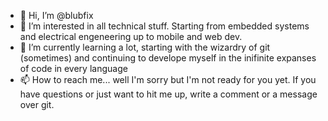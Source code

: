 - 👋 Hi, I’m @blubfix
- 👀 I’m interested in all technical stuff. Starting from embedded systems and electrical engeneering up to mobile and web dev.
- 🌱 I’m currently learning a lot, starting with the wizardry of git (sometimes) and continuing to develope myself in the inifinite expanses of code in every language
- 📫 How to reach me... well I'm sorry but I'm not ready for you yet. If you have questions or just want to hit me up, write a comment or a message over git.

<!---
blubfix/blubfix is a ✨ special ✨ repository because its `README.md` (this file) appears on your GitHub profile.
You can click the Preview link to take a look at your changes.
--->
